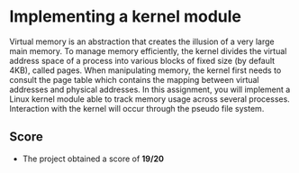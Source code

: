 #  Implementing a kernel module

Virtual memory is an abstraction that creates the illusion of a very large main memory. To manage memory efficiently, the kernel divides the virtual address space of a process into various blocks of fixed size (by default 4KB), called pages. When manipulating memory, the kernel first needs to consult the page table which contains the mapping between virtual addresses and physical addresses. In this assignment, you will implement a Linux kernel module able to track memory usage across several processes. Interaction with the kernel will occur through the pseudo file system.

## Score

* The project obtained a score of **19/20**
